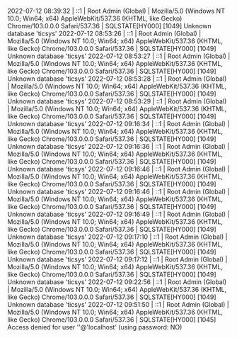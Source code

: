 2022-07-12 08:39:32 | ::1 | Root Admin (Global) | Mozilla/5.0 (Windows NT 10.0; Win64; x64) AppleWebKit/537.36 (KHTML, like Gecko) Chrome/103.0.0.0 Safari/537.36 | SQLSTATE[HY000] [1049] Unknown database 'ticsys'
2022-07-12 08:53:26 | ::1 | Root Admin (Global) | Mozilla/5.0 (Windows NT 10.0; Win64; x64) AppleWebKit/537.36 (KHTML, like Gecko) Chrome/103.0.0.0 Safari/537.36 | SQLSTATE[HY000] [1049] Unknown database 'ticsys'
2022-07-12 08:53:27 | ::1 | Root Admin (Global) | Mozilla/5.0 (Windows NT 10.0; Win64; x64) AppleWebKit/537.36 (KHTML, like Gecko) Chrome/103.0.0.0 Safari/537.36 | SQLSTATE[HY000] [1049] Unknown database 'ticsys'
2022-07-12 08:53:28 | ::1 | Root Admin (Global) | Mozilla/5.0 (Windows NT 10.0; Win64; x64) AppleWebKit/537.36 (KHTML, like Gecko) Chrome/103.0.0.0 Safari/537.36 | SQLSTATE[HY000] [1049] Unknown database 'ticsys'
2022-07-12 08:53:29 | ::1 | Root Admin (Global) | Mozilla/5.0 (Windows NT 10.0; Win64; x64) AppleWebKit/537.36 (KHTML, like Gecko) Chrome/103.0.0.0 Safari/537.36 | SQLSTATE[HY000] [1049] Unknown database 'ticsys'
2022-07-12 09:16:34 | ::1 | Root Admin (Global) | Mozilla/5.0 (Windows NT 10.0; Win64; x64) AppleWebKit/537.36 (KHTML, like Gecko) Chrome/103.0.0.0 Safari/537.36 | SQLSTATE[HY000] [1049] Unknown database 'ticsys'
2022-07-12 09:16:36 | ::1 | Root Admin (Global) | Mozilla/5.0 (Windows NT 10.0; Win64; x64) AppleWebKit/537.36 (KHTML, like Gecko) Chrome/103.0.0.0 Safari/537.36 | SQLSTATE[HY000] [1049] Unknown database 'ticsys'
2022-07-12 09:16:46 | ::1 | Root Admin (Global) | Mozilla/5.0 (Windows NT 10.0; Win64; x64) AppleWebKit/537.36 (KHTML, like Gecko) Chrome/103.0.0.0 Safari/537.36 | SQLSTATE[HY000] [1049] Unknown database 'ticsys'
2022-07-12 09:16:46 | ::1 | Root Admin (Global) | Mozilla/5.0 (Windows NT 10.0; Win64; x64) AppleWebKit/537.36 (KHTML, like Gecko) Chrome/103.0.0.0 Safari/537.36 | SQLSTATE[HY000] [1049] Unknown database 'ticsys'
2022-07-12 09:16:49 | ::1 | Root Admin (Global) | Mozilla/5.0 (Windows NT 10.0; Win64; x64) AppleWebKit/537.36 (KHTML, like Gecko) Chrome/103.0.0.0 Safari/537.36 | SQLSTATE[HY000] [1049] Unknown database 'ticsys'
2022-07-12 09:17:10 | ::1 | Root Admin (Global) | Mozilla/5.0 (Windows NT 10.0; Win64; x64) AppleWebKit/537.36 (KHTML, like Gecko) Chrome/103.0.0.0 Safari/537.36 | SQLSTATE[HY000] [1049] Unknown database 'ticsys'
2022-07-12 09:17:12 | ::1 | Root Admin (Global) | Mozilla/5.0 (Windows NT 10.0; Win64; x64) AppleWebKit/537.36 (KHTML, like Gecko) Chrome/103.0.0.0 Safari/537.36 | SQLSTATE[HY000] [1049] Unknown database 'ticsys'
2022-07-12 09:22:56 | ::1 | Root Admin (Global) | Mozilla/5.0 (Windows NT 10.0; Win64; x64) AppleWebKit/537.36 (KHTML, like Gecko) Chrome/103.0.0.0 Safari/537.36 | SQLSTATE[HY000] [1049] Unknown database 'ticsys'
2022-07-12 09:51:50 | ::1 | Root Admin (Global) | Mozilla/5.0 (Windows NT 10.0; Win64; x64) AppleWebKit/537.36 (KHTML, like Gecko) Chrome/103.0.0.0 Safari/537.36 | SQLSTATE[HY000] [1045] Access denied for user ''@'localhost' (using password: NO)

